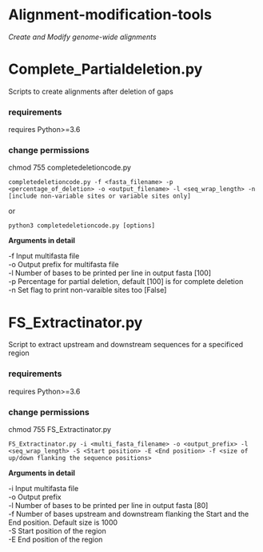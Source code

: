 # Alignment-modification-tools
_Create and Modify genome-wide alignments_

# Complete_Partialdeletion.py
Scripts to create alignments after deletion of gaps
<br>
### requirements
requires Python>=3.6
<br>
### change permissions
chmod 755 completedeletioncode.py
<br>
```
completedeletioncode.py -f <fasta_filename> -p <percentage_of_deletion> -o <output_filename> -l <seq_wrap_length> -n [include non-variable sites or variable sites only]
```
or
```
python3 completedeletioncode.py [options]
```

**Arguments in detail**

-f  Input multifasta file<br>
-o  Output prefix for multifasta file<br>
-l  Number of bases to be printed per line in output fasta [100]<br>
-p  Percentage for partial deletion, default [100] is for complete deletion<br>
-n  Set flag to print non-varaible sites too [False]<br>


# FS_Extractinator.py
Script to extract upstream and downstream sequences for a specificed region
<br>
### requirements
requires Python>=3.6
<br>
### change permissions
chmod 755 FS_Extractinator.py
<br>
```
FS_Extractinator.py -i <multi_fasta_filename> -o <output_prefix> -l <seq_wrap_length> -S <Start position> -E <End position> -f <size of up/down flanking the sequence positions>
 ```

**Arguments in detail**

-i  Input multifasta file<br>
-o  Output prefix<br>
-l  Number of bases to be printed per line in output fasta [80]<br>
-f  Number of bases upstream and downstream flanking the Start and the End position. Default size is 1000<br>
-S  Start position of the region<br>
-E  End position of the region<br>

